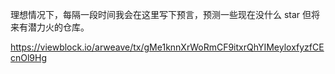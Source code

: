 理想情况下，每隔一段时间我会在这里写下预言，预测一些现在没什么 star 但将来有潜力火的仓库。

https://viewblock.io/arweave/tx/gMe1knnXrWoRmCF9itxrQhYIMeyloxfyzfCEcnOl9Hg
